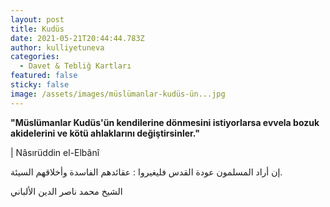 ```yaml
---
layout: post
title: Kudüs
date: 2021-05-21T20:44:44.783Z
author: kulliyetuneva
categories:
  - Davet & Tebliğ Kartları
featured: false
sticky: false
image: /assets/images/müslümanlar-kudüs-ün...jpg
---
```

<!--StartFragment-->

**"Müslümanlar Kudüs'ün kendilerine dönmesini istiyorlarsa evvela bozuk akidelerini ve kötü ahlaklarını değiştirsinler."** 

\| Nâsırüddin el-Elbânî 

إن أراد المسلمون عودة القدس فليغيروا : عقائدهم الفاسدة وأخلاقهم السيئة. 

الشيخ محمد ناصر الدين الألباني

<!--EndFragment-->